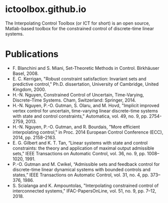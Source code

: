 # ictoolbox.github.io

The Interpolating Control Toolbox (or ICT for short) is an open source, Matlab-based toolbox for the constrained control of discrete-time linear systems.

# Publications
- F. Blanchini and S. Miani, Set-Theoretic Methods in Control. Birkhäuser Basel, 2008.
- E. C. Kerrigan, "Robust constraint satisfaction: Invariant sets and predictive control," Ph.D. dissertation, University of Cambridge, United Kingdom, 2000.
- H.-N. Nguyen, Constrained Control of Uncertain, Time-Varying, Discrete-Time Systems. Cham, Switzerland: Springer, 2014.
- H.-N. Nguyen, P.-O. Gutman, S. Olaru, and M. Hovd, "Implicit improved vertex control for uncertain, time-varying linear discrete-time systems with state and control constraints," Automatica, vol. 49, no. 9, pp. 2754-2759, 2013.
- H.-N. Nguyen, P.-O. Gutman, and R. Bourdais, "More efficient interpolating control," in Proc. 2014 European Control Conference (ECC), 2014, pp. 2158–2163.
- E. G. Gilbert and K. T. Tan, “Linear systems with state and control constraints: the theory and application of maximal output admissible sets," IEEE Transactions on Automatic Control, vol. 36, no. 9, pp. 1008–1020, 1991.
- P.-O. Gutman and M. Cwikel, “Admissible sets and feedback control for discrete-time linear dynamical systems with bounded controls and states,” IEEE Transactions on Automatic Control, vol. 31, no. 4, pp. 373–376, 1986.
- S. Scialanga and K. Ampountolas, "Interpolating constrained control of interconnected systems," IFAC-PapersOnLine, vol. 51, no. 9, pp. 7–12, 2018.
